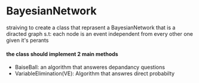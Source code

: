 # BayesianNetwork

straiving to create a class that reprasent a BayesianNetwork
that is a diracted graph s.t: each node is an event independent 
from every other one given it's perants

#### the class should implement 2 main methods
+ BaiseBall: an algorithm that answeres depandancy questions
+ VariableElimination(VE): Algorithm that answres direct probabilty
